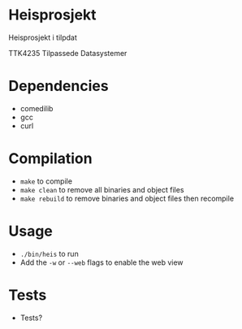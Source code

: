 # Heisprosjekt
Heisprosjekt i tilpdat

TTK4235 Tilpassede Datasystemer

# Dependencies
* comedilib
* gcc
* curl

# Compilation
* `make` to compile
* `make clean` to remove all binaries and object files
* `make rebuild` to remove binaries and object files then recompile

# Usage
* `./bin/heis` to run
* Add the `-w` or `--web` flags to enable the web view

# Tests
* Tests?
